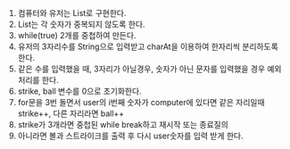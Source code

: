 1. 컴퓨터와 유저는 List<Integer>로 구현한다.
2. List는 각 숫자가 중복되지 않도록 한다.
3. while(true) 2개를 중첩하여 만든다.
4. 유저의 3자리수를 String으로 입력받고 charAt을 이용하여 한자리씩 분리하도록 한다.
5. 같은 수를 입력했을 때, 3자리가 아닐경우, 숫자가 아닌 문자를 입력했을 경우 예외처리를 한다.
6. strike, ball 변수를 0으로 초기화한다.
7. for문을 3번 돌면서 user의 i번째 숫자가 computer에 있다면 같은 자리일때 strike++, 다른 자리라면 ball++
8. strike가 3개라면 중첩된 while break하고 재시작 또는 종료질의
9. 아니라면 볼과 스트라이크를 출력 후 다시 user숫자를 입력 받게 한다.
